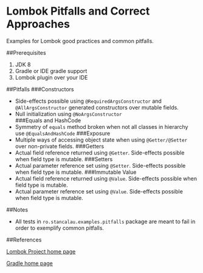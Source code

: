 # Lombok Pitfalls and Correct Approaches
Examples for Lombok good practices and common pitfalls.

##Prerequisites

1. JDK 8
2. Gradle or IDE gradle support 
3. Lombok plugin over your IDE

##Pitfalls 
###Constructors
- Side-effects possible using `@RequiredArgsConstructor` and `@AllArgsConstructor` generated constructors over mutable fields.
- Null initialization using `@NoArgsConstructor`  
###Equals and HashCode
- Symmetry of `equals` method broken when not all classes in hierarchy use `@EqualsAndHashCode`
###Exposure
- Multiple ways of accessing object state when using `@Getter/@Setter` over non-private fields.
###Getters
- Actual field reference returned using `@Getter`. Side-effects possible when field type is mutable.
###Setters
- Actual parameter reference set using `@Setter`. Side-effects possible when field type is mutable.
###Immutable Value
- Actual field reference returned using `@Value`. Side-effects possible when field type is mutable.
- Actual parameter reference set using `@Value`. Side-effects possible when field type is mutable.

##Notes
- All tests in `ro.stancalau.examples.pitfalls` package are meant to fail in order to exemplify common pitfalls.

##References

[Lombok Project home page](https://projectlombok.org/)

[Gradle home page](https://gradle.org/)

